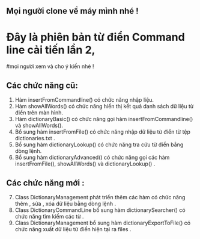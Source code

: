 ## Mọi người clone về máy mình nhé !
# Đây là phiên bản từ điển Command line cải tiến lần 2,
#mọi người xem và cho ý kiến nhé !
## Các chức năng cũ:
1. Hàm insertFromCommandline() có chức năng nhập liệu. 
2. Hàm showAllWords() có chức năng hiển thị kết quả danh sách dữ liệu từ điển trên màn hình.
3. Hàm dictionaryBasic() có chức năng gọi hàm insertFromCommandline() và showAllWords().
4. Bổ sung hàm insertFromFile() có chức năng nhập dữ liệu từ điển từ tệp dictionaries.txt .
5. Bổ sung hàm dictionaryLookup() có chức năng tra cứu từ điển bằng dòng lệnh.
6. Bổ sung hàm dictionaryAdvanced() có chức năng gọi các hàm insertFromFile(), showAllWords() và dictionaryLookup() .
## Các chức năng mới :
7. Class DictionaryManagement phát triển thêm các hàm có chức năng thêm , sửa , xóa dữ liệu bằng dòng lệnh .
8. Class DictionaryCommandLine bổ sung hàm dictionarySearcher() có chức năng tìm kiếm các từ .
9. Class DictionaryManagement bổ sung hàm dictionaryExportToFile() có chức năng xuất dữ liệu từ điển hiện tại ra files .
